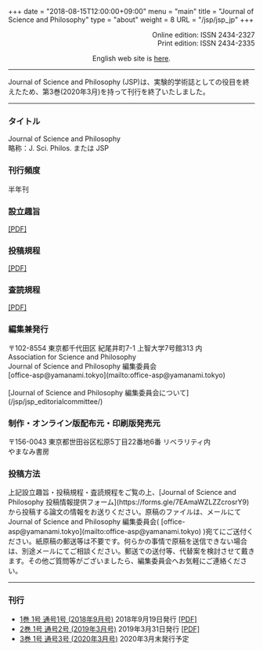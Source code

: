 +++
date = "2018-08-15T12:00:00+09:00"
menu = "main"
title = "Journal of Science and Philosophy"
type = "about"
weight = 8
URL = "/jsp/jsp_jp"
+++

<p style="text-align: right">
Online edition: ISSN 2434-2327<br>
Print edition: ISSN 2434-2335
</p>

<p style="text-align: center">
English web site is <a href="/jsp">here</a>.
</p>

---

<p>
Journal of Science and Philosophy (JSP)は、実験的学術誌としての役目を終えたため、第3巻(2020年3月)を持って刊行を終了いたしました。
</p>

---
<H3>タイトル</H3>
Journal of Science and Philosophy<br>
略称：J. Sci. Philos. または JSP

<H3>刊行頻度</H3>
半年刊

<H3>設立趣旨</H3>
<a href="/pdf/shusi.pdf" onclick="ga('send', 'pageview', '/pdf/shusi.pdf')">[PDF]</a>

<H3>投稿規程</H3>
<a href="/pdf/toukou.pdf" onclick="ga('send', 'pageview', '/pdf/toukou.pdf')">[PDF]</a>

<H3>査読規程</H3>
<a href="/pdf/sadoku.pdf" onclick="ga('send', 'pageview', '/pdf/sadoku.pdf')">[PDF]</a>

<H3>編集兼発行</H3>
〒102-8554 東京都千代田区 紀尾井町7-1 上智大学7号館313 内<br>
Association for Science and Philosophy<br>
Journal of Science and Philosophy 編集委員会<br>
[office-asp@yamanami.tokyo](mailto:office-asp@yamanami.tokyo)<br><br>
[Journal of Science and Philosophy 編集委員会について](/jsp/jsp_editorialcommittee/)

<H3>制作・オンライン版配布元・印刷版発売元</H3>
〒156-0043 東京都世田谷区松原5丁目22番地6番 リベラリティ内<br>
やまなみ書房

<H3>投稿方法</H3>
上記設立趣旨・投稿規程・査読規程をご覧の上、[Journal of Science and Philosophy 投稿情報提供フォーム](https://forms.gle/7EAmaWZLZZcrosrY9)から投稿する論文の情報をお送りください。原稿のファイルは、メールにてJournal of Science and Philosophy 編集委員会( [office-asp@yamanami.tokyo](mailto:office-asp@yamanami.tokyo) )宛てにご送付ください。紙原稿の郵送等は不要です。何らかの事情で原稿を送信できない場合は、別途メールにてご相談ください。郵送での送付等、代替案を検討させて戴きます。その他ご質問等がございましたら、編集委員会へお気軽にご連絡ください。


---
<H3>刊行</H3>

* [1巻 1号 通号1号 (2018年9月号)](/jsp_contents/jsp_1_1/) 2018年9月19日発行 <a href="/pdf/jsp/1/1/jsp1_1.pdf" onclick="ga('send', 'pageview', '/pdf/jsp/1/1/jsp1_1.pdf')">[PDF]</a>
* [2巻 1号 通号2号 (2019年3月号)](/jsp_contents/jsp_2_1/) 2019年3月31日発行 <a href="/pdf/jsp/2/1/jsp2_1.pdf" onclick="ga('send', 'pageview', '/pdf/jsp/2/1/jsp2_1.pdf')">[PDF]</a>
* [3巻 1号 通号3号 (2020年3月号)](/jsp_contents/jsp_3_1/) 2020年3月末発行予定


<script type="application/ld+json">
{
	"@context": "http://schema.org",
	"@type": "CreativeWorkSeries",
	"name" : "Journal of Science and Philosophy",
	"alternateName" : "JSP",
	"issn" : ["2434-2327", "2434-2335"],
	"copyrightYear": "2018",
	"copyrightHolder": {
		"@type" : "Organization",
		"name" : "Journal of Science and Philosophy editorial committee, Association for Science and Philosophy",
		"email" : "office-asp@yamanami.tokyo",
		"logo" : "https://www.yamanami.tokyo/images/recentWorks/ASP_title_ol.svg",
		"publishingPrinciples" : "https://www.yamanami.tokyo/pdf/toukou.pdf",
		"address": {
			"@type": "PostalAddress",
			"addressLocality": "Tokyo, Japan",
			"postalCode": "102-8554",
			"streetAddress": "Sophia University Bldg. 7 Room 313, 7-1 Kioicho, Chiyoda-ku",
			"addressCountry" : "JP"
		}
	},
	"publisher" : {
		"@type" : "Organization",
		"name" : ["やまなみ書房", "Yamanami Books"]
	},
	"license": "https://creativecommons.org/licenses/by/4.0/"
}
</script>
